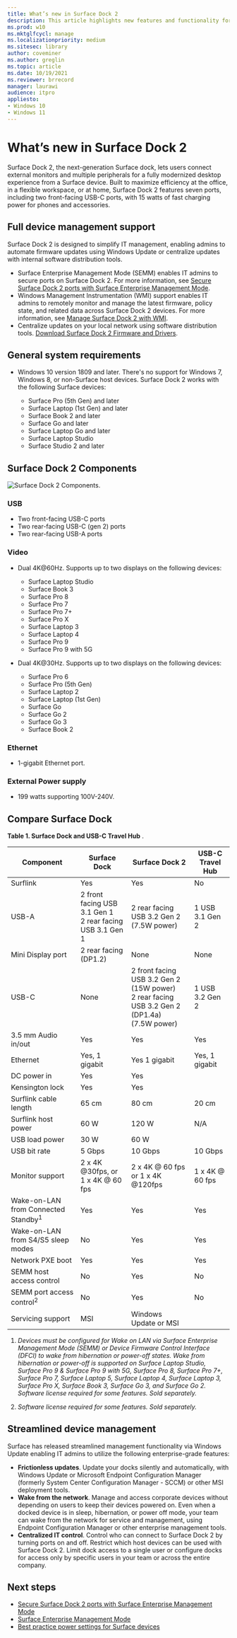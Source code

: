 ```yaml
---
title: What’s new in Surface Dock 2
description: This article highlights new features and functionality for the next generation Surface Dock.
ms.prod: w10
ms.mktglfcycl: manage
ms.localizationpriority: medium
ms.sitesec: library
author: coveminer
ms.author: greglin
ms.topic: article
ms.date: 10/19/2021
ms.reviewer: brrecord
manager: laurawi
audience: itpro
appliesto:
- Windows 10
- Windows 11
---
```

# What’s new in Surface Dock 2

Surface Dock 2, the next-generation Surface dock, lets users connect external monitors and multiple peripherals for a fully modernized desktop experience from a Surface device. Built to maximize efficiency at the office, in a flexible workspace, or at home, Surface Dock 2 features seven ports, including two front-facing USB-C ports, with 15 watts of fast charging power for phones and accessories.

## Full device management support

Surface Dock 2 is designed to simplify IT management, enabling admins to automate firmware updates using Windows Update or centralize updates with internal software distribution tools.

- Surface Enterprise Management Mode (SEMM) enables IT admins to secure ports on Surface Dock 2. For more information, see [Secure Surface Dock 2 ports with Surface Enterprise Management Mode](secure-surface-dock-ports-semm.md).
- Windows Management Instrumentation (WMI) support enables IT admins to remotely monitor and manage the latest firmware, policy state, and related data across Surface Dock 2 devices. For more information, see [Manage Surface Dock 2 with WMI](surface-dock2-wmi.md).
- Centralize updates on your local network using software distribution tools. [Download Surface Dock 2 Firmware and Drivers](https://www.microsoft.com/download/details.aspx?id=101317).

## General system requirements

- Windows 10 version 1809 and later. There's no support for Windows 7, Windows 8, or non-Surface host devices. Surface Dock 2 works with the following Surface devices:

  - Surface Pro (5th Gen) and later
  - Surface Laptop (1st Gen) and later
  - Surface Book 2 and later
  - Surface Go and later
  - Surface Laptop Go and later
  - Surface Laptop Studio
  - Surface Studio 2 and later

## Surface Dock 2 Components

![Surface Dock 2 Components.](./images/surface-dock2.png)

### USB

- Two front-facing USB-C ports
- Two rear-facing USB-C (gen 2) ports
- Two rear-facing USB-A ports

### Video
  
- Dual 4K@60Hz. Supports up to two displays on the following devices:

  - Surface Laptop Studio
  - Surface Book 3
  - Surface Pro 8
  - Surface Pro 7
  - Surface Pro 7+
  - Surface Pro X
  - Surface Laptop 3
  - Surface Laptop 4
  - Surface Pro 9 
  - Surface Pro 9 with 5G

- Dual 4K@30Hz. Supports up to two displays on the following devices:

  - Surface Pro 6
  - Surface Pro (5th Gen)
  - Surface Laptop 2
  - Surface Laptop (1st Gen)
  - Surface Go
  - Surface Go 2
  - Surface Go 3
  - Surface Book 2

### Ethernet

- 1-gigabit Ethernet port.

### External Power supply

- 199 watts supporting 100V-240V.

## Compare Surface Dock

**Table 1. Surface Dock and USB-C Travel Hub**
.

| Component                           | Surface Dock                                                | Surface Dock 2                                                                                      | USB-C Travel Hub |
| ----------------------------------- | ----------------------------------------------------------- | --------------------------------------------------------------------------------------------------- | ---------------- |
| Surflink                            | Yes                                                         | Yes                                                                                                 | No               |
| USB-A                               | 2 front facing USB 3.1 Gen 1<br>2 rear facing USB 3.1 Gen 1 | 2 rear facing USB 3.2 Gen 2 (7.5W power)                                                            | 1 USB 3.1 Gen 2  |
| Mini Display port                   | 2 rear facing (DP1.2)                                       | None                                                                                                | None             |
| USB-C                               | None                                                        | 2 front facing USB 3.2 Gen 2<br>(15W power)<br>2 rear facing USB 3.2 Gen 2 (DP1.4a)<br>(7.5W power) | 1 USB 3.2 Gen 2  |
| 3.5 mm Audio in/out                 | Yes                                                         | Yes                                                                                                 | Yes              |
| Ethernet                            | Yes, 1 gigabit                                              | Yes 1 gigabit                                                                                       | Yes, 1 gigabit   |
| DC power in                         | Yes                                                         | Yes                                                                                                 |                  |
| Kensington lock                     | Yes                                                         | Yes                                                                                                 |                  |
| Surflink cable length               | 65 cm                                                        | 80 cm                                                                                                | 20 cm             |
| Surflink host power                 | 60 W                                                         | 120 W                                                                                                | N/A              |
| USB load power                      | 30 W                                                         | 60 W                                                                                                 |                  |
| USB bit rate                        | 5 Gbps                                                      | 10 Gbps                                                                                             | 10 Gbps          |
| Monitor support                     | 2 x 4K @30fps, or<br>1 x 4K @ 60 fps                         | 2 x 4K @ 60 fps<br> or 1 x 4K @120fps                                                                                     | 1 x 4K @ 60 fps   |
| Wake-on-LAN from Connected Standby<sup>1</sup> | Yes                                                         | Yes                                                                                                 |    Yes              |
| Wake-on-LAN from S4/S5 sleep modes  | No                                                          | Yes                                                                                                 |          Yes        |
| Network PXE boot                    | Yes                                                         | Yes                                                                                                 |        Yes          |
| SEMM host access control            | No                                                          | Yes                                                                                                 | No               |
| SEMM port access control<sup>2</sup>          | No                                                          | Yes                                                                                                 | No               |
| Servicing support                   | MSI                                                         | Windows Update or MSI                                                                               |                  |

1. *Devices must be configured for Wake on LAN via Surface Enterprise Management Mode (SEMM) or Device Firmware Control Interface (DFCI) to wake from hibernation or power-off states. Wake from hibernation or power-off is supported on Surface Laptop Studio, Surface Pro 9 & Surface Pro 9 with 5G, Surface Pro 8, Surface Pro 7+, Surface Pro 7, Surface Laptop 5, Surface Laptop 4, Surface Laptop 3, Surface Pro X, Surface Book 3, Surface Go 3, and Surface Go 2.  Software license required for some features. Sold separately.*

2. *Software license required for some features. Sold separately.*

## Streamlined device management

Surface has released streamlined management functionality via Windows Update enabling IT admins to utilize the following enterprise-grade features:

- **Frictionless updates**. Update your docks silently and automatically, with Windows Update or Microsoft Endpoint Configuration Manager (formerly System Center Configuration Manager - SCCM) or other MSI deployment tools.
- **Wake from the network**. Manage and access corporate devices without depending on users to keep their devices powered on. Even when a docked device is in sleep, hibernation, or power off mode, your team can wake from the network for service and management, using Endpoint Configuration Manager or other enterprise management tools.
- **Centralized IT control**. Control who can connect to Surface Dock 2 by turning ports on and off. Restrict which host devices can be used with Surface Dock 2. Limit dock access to a single user or configure docks for access only by specific users in your team or across the entire company.

## Next steps

- [Secure Surface Dock 2 ports with Surface Enterprise Management Mode](https://techcommunity.microsoft.com/t5/surface-it-pro-blog/secure-surface-dock-2-ports-with-surface-enterprise-management/ba-p/1418999)
- [Surface Enterprise Management Mode](surface-enterprise-management-mode.md)
- [Best practice power settings for Surface devices](maintain-optimal-power-settings-on-Surface-devices.md)
